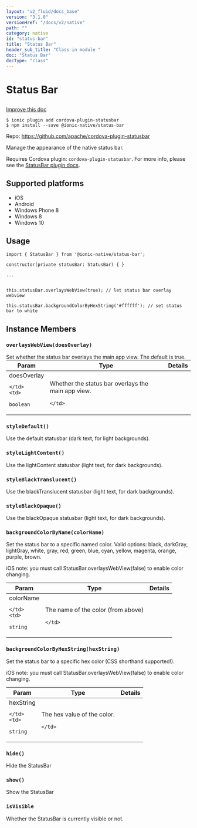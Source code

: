 ```yaml
---
layout: "v2_fluid/docs_base"
version: "3.1.0"
versionHref: "/docs/v2/native"
path: ""
category: native
id: "status-bar"
title: "Status Bar"
header_sub_title: "Class in module "
doc: "Status Bar"
docType: "class"
---
```








<h1 class="api-title">
  
  Status Bar
  

  

  </h1>

<a class="improve-v2-docs" href="http://github.com/driftyco/ionic-native/edit/master/src/@ionic-native/plugins/status-bar/index.ts#L4">
  Improve this doc
</a>



<!-- decorators -->





<pre><code>$ ionic plugin add cordova-plugin-statusbar
$ npm install --save @ionic-native/status-bar
</code></pre>
<p>Repo:
  <a href="https://github.com/apache/cordova-plugin-statusbar">
    https://github.com/apache/cordova-plugin-statusbar
  </a>
</p>

<!-- description -->

<p>Manage the appearance of the native status bar.</p>
<p>Requires Cordova plugin: <code>cordova-plugin-statusbar</code>. For more info, please see the <a href="https://github.com/apache/cordova-plugin-statusbar">StatusBar plugin docs</a>.</p>


<!-- @platforms tag -->
<h2>Supported platforms</h2>

<ul>
  <li>iOS</li><li>Android</li><li>Windows Phone 8</li><li>Windows 8</li><li>Windows 10</li>
</ul>

<!-- @platforms tag end -->


<!-- if doc.decorators -->

<!-- @usage tag -->

<h2>Usage</h2>

<pre><code class="lang-typescript">import { StatusBar } from &#39;@ionic-native/status-bar&#39;;

constructor(private statusBar: StatusBar) { }

...


this.statusBar.overlaysWebView(true); // let status bar overlay webview

this.statusBar.backgroundColorByHexString(&#39;#ffffff&#39;); // set status bar to white
</code></pre>




<!-- @property tags -->




<!-- methods on the class -->

<h2>Instance Members</h2>
<div id="overlaysWebView"></div>
<h3>
  <code>overlaysWebView(doesOverlay)</code>
  

</h3>
Set whether the status bar overlays the main app view. The default
is true.

<table class="table param-table" style="margin:0;">
  <thead>
  <tr>
    <th>Param</th>
    <th>Type</th>
    <th>Details</th>
  </tr>
  </thead>
  <tbody>
  
  <tr>
    <td>
      doesOverlay
      
    </td>
    <td>
      
<code>boolean</code>
    </td>
    <td>
      <p>Whether the status bar overlays the main app view.</p>

      
      
    </td>
  </tr>
  
  </tbody>
</table>

<div id="styleDefault"></div>
<h3>
  <code>styleDefault()</code>
  

</h3>
Use the default statusbar (dark text, for light backgrounds).



<div id="styleLightContent"></div>
<h3>
  <code>styleLightContent()</code>
  

</h3>
Use the lightContent statusbar (light text, for dark backgrounds).



<div id="styleBlackTranslucent"></div>
<h3>
  <code>styleBlackTranslucent()</code>
  

</h3>
Use the blackTranslucent statusbar (light text, for dark backgrounds).



<div id="styleBlackOpaque"></div>
<h3>
  <code>styleBlackOpaque()</code>
  

</h3>
Use the blackOpaque statusbar (light text, for dark backgrounds).



<div id="backgroundColorByName"></div>
<h3>
  <code>backgroundColorByName(colorName)</code>
  

</h3>
Set the status bar to a specific named color. Valid options:
black, darkGray, lightGray, white, gray, red, green, blue, cyan, yellow, magenta, orange, purple, brown.

iOS note: you must call StatusBar.overlaysWebView(false) to enable color changing.

<table class="table param-table" style="margin:0;">
  <thead>
  <tr>
    <th>Param</th>
    <th>Type</th>
    <th>Details</th>
  </tr>
  </thead>
  <tbody>
  
  <tr>
    <td>
      colorName
      
    </td>
    <td>
      
<code>string</code>
    </td>
    <td>
      <p>The name of the color (from above)</p>

      
      
    </td>
  </tr>
  
  </tbody>
</table>

<div id="backgroundColorByHexString"></div>
<h3>
  <code>backgroundColorByHexString(hexString)</code>
  

</h3>
Set the status bar to a specific hex color (CSS shorthand supported!).

iOS note: you must call StatusBar.overlaysWebView(false) to enable color changing.

<table class="table param-table" style="margin:0;">
  <thead>
  <tr>
    <th>Param</th>
    <th>Type</th>
    <th>Details</th>
  </tr>
  </thead>
  <tbody>
  
  <tr>
    <td>
      hexString
      
    </td>
    <td>
      
<code>string</code>
    </td>
    <td>
      <p>The hex value of the color.</p>

      
      
    </td>
  </tr>
  
  </tbody>
</table>

<div id="hide"></div>
<h3>
  <code>hide()</code>
  

</h3>
Hide the StatusBar



<div id="show"></div>
<h3>
  <code>show()</code>
  

</h3>
Show the StatusBar



<div id="isVisible"></div>
<h3>
  <code>isVisible</code>
  

</h3>
Whether the StatusBar is currently visible or not.







<!-- other classes -->

<!-- end other classes -->

<!-- interfaces -->

<!-- end interfaces -->

<!-- related link --><!-- end content block -->


<!-- end body block -->

